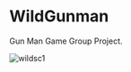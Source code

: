 # WildGunman

Gun Man Game Group Project.

![wildsc1](https://cloud.githubusercontent.com/assets/19290187/15728685/1e8d74e4-282c-11e6-9f1a-c67d8a2fa106.PNG)
